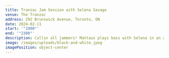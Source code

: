 ```yaml
---
title: Tranzac Jam Session with Selena Savage
venue: The Tranzac
address: 292 Brunswick Avenue, Toronto, ON
date: 2024-02-11
start: '"1900"'
end: '"2300"'
description: Callin all jammers! Mattaus plays bass with Selena in an amazing quartet.
image: /images/uploads/black-and-white.jpeg
imagePosition: object-center
---
```

